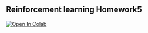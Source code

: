 ## Reinforcement learning Homework5

[![Open In Colab](https://colab.research.google.com/assets/colab-badge.svg)](https://colab.research.google.com/github/EdwardTong899/dqn_pytorch_lightning_tensorboardok_ipynb.py/blob/main/DQN%20pytorch%20lightning%20wuth%20gym%20Acrobot-v.ipynb)

